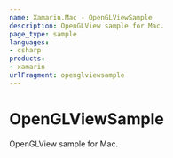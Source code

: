 ```yaml
---
name: Xamarin.Mac - OpenGLViewSample
description: OpenGLView sample for Mac.
page_type: sample
languages:
- csharp
products:
- xamarin
urlFragment: openglviewsample
---
```

# OpenGLViewSample

OpenGLView sample for Mac.

